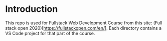 # Introduction

This repo is used for Fullstack Web Development Course from this site: (Full stack open 2020)[https://fullstackopen.com/en/]. Each directory contains a VS Code project for that part of the course.
